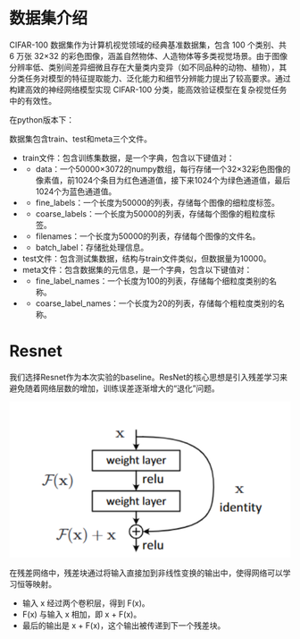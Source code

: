# 数据集介绍

CIFAR-100 数据集作为计算机视觉领域的经典基准数据集，包含 100 个类别、共 6 万张 32×32 的彩色图像，涵盖自然物体、人造物体等多类视觉场景。由于图像分辨率低、类别间差异细微且存在大量类内变异（如不同品种的动物、植物），其分类任务对模型的特征提取能力、泛化能力和细节分辨能力提出了较高要求。通过构建高效的神经网络模型实现 CIFAR-100 分类，能高效验证模型在复杂视觉任务中的有效性。

在python版本下：

数据集包含train、test和meta三个文件。
- train文件：包含训练集数据，是一个字典，包含以下键值对：
- - data：一个50000×3072的numpy数组，每行存储一个32×32彩色图像的像素值，前1024个条目为红色通道值，接下来1024个为绿色通道值，最后1024个为蓝色通道值。
- - fine_labels：一个长度为50000的列表，存储每个图像的细粒度标签。
- - coarse_labels：一个长度为50000的列表，存储每个图像的粗粒度标签。
- - filenames：一个长度为50000的列表，存储每个图像的文件名。
- - batch_label：存储批处理信息。
- test文件：包含测试集数据，结构与train文件类似，但数据量为10000。
- meta文件：包含数据集的元信息，是一个字典，包含以下键值对：
- - fine_label_names：一个长度为100的列表，存储每个细粒度类别的名称。
- - coarse_label_names：一个长度为20的列表，存储每个粗粒度类别的名称。

# Resnet

我们选择Resnet作为本次实验的baseline。ResNet的核心思想是引入残差学习来避免随着网络层数的增加，训练误差逐渐增大的“退化”问题。

![alt text](残差块.png)

在残差网络中，残差块通过将输入直接加到非线性变换的输出中，使得网络可以学习恒等映射。

- 输入 x 经过两个卷积层，得到 F(x)。
- F(x) 与输入 x 相加，即 x + F(x)。
- 最后的输出是 x + F(x)，这个输出被传递到下一个残差块。